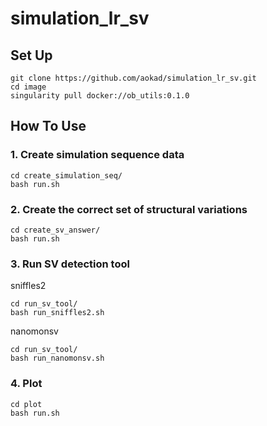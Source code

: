# simulation_lr_sv

## Set Up
```
git clone https://github.com/aokad/simulation_lr_sv.git
cd image
singularity pull docker://ob_utils:0.1.0
```

## How To Use

### 1. Create simulation sequence data

```
cd create_simulation_seq/
bash run.sh
```

### 2. Create the correct set of structural variations

```
cd create_sv_answer/
bash run.sh
```

### 3. Run SV detection tool

sniffles2
```
cd run_sv_tool/
bash run_sniffles2.sh
```

nanomonsv
```
cd run_sv_tool/
bash run_nanomonsv.sh
```

### 4. Plot

```
cd plot
bash run.sh
```


